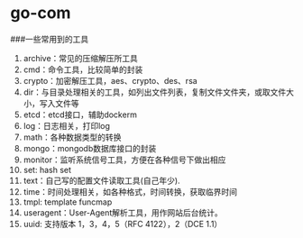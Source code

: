 # go-com
###一些常用到的工具

1. archive：常见的压缩解压所工具
2. cmd：命令工具，比较简单的封装
3. crypto：加密解压工具，aes、crypto、des、rsa
4. dir：与目录处理相关的工具，如列出文件列表，复制文件文件夹，或取文件大小，写入文件等
5. etcd：etcd接口，辅助dockerm
6. log：日志相关，打印log
7. math：各种数据类型的转换
8. mongo：mongodb数据库接口的封装
9. monitor：监听系统信号工具，方便在各种信号下做出相应
10. set: hash set
11. text：自己写的配置文件读取工具(自己年少).
12. time：时间处理相关，如各种格式，时间转换，获取临界时间
13. tmpl: template funcmap
14. useragent：User-Agent解析工具，用作网站后台统计。
15. uuid: 支持版本 1，3，4，5（RFC 4122），2（DCE 1.1）
